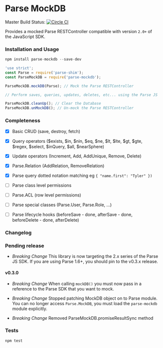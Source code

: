 Parse MockDB
=====================

Master Build Status: [![Circle CI](https://circleci.com/gh/Hustle/parse-mockdb/tree/master.svg?style=svg)](https://circleci.com/gh/Hustle/parse-mockdb/tree/master)

Provides a mocked Parse RESTController compatible with version `2.0+` of the JavaScript SDK.

### Installation and Usage

```js
npm install parse-mockdb --save-dev
```

```js
'use strict';
const Parse = require('parse-shim');
const ParseMockDB = require('parse-mockdb');

ParseMockDB.mockDB(Parse); // Mock the Parse RESTController

// Perform saves, queries, updates, deletes, etc... using the Parse JS SDK

ParseMockDB.cleanUp(); // Clear the Database
ParseMockDB.unMockDB(); // Un-mock the Parse RESTController
```

### Completeness

 - [x] Basic CRUD (save, destroy, fetch)
 - [x] Query operators ($exists, $in, $nin, $eq, $ne, $lt, $lte, $gt, $gte, $regex, $select, $inQuery, $all, $nearSphere)
 - [x] Update operators (Increment, Add, AddUnique, Remove, Delete)
 - [x] Parse.Relation (AddRelation, RemoveRelation)
 - [x] Parse query dotted notation matching eg `{ "name.first": "Tyler" })`
 - [ ] Parse class level permissions
 - [ ] Parse.ACL (row level permissions)
 - [ ] Parse special classes (Parse.User, Parse.Role, ...)
 - [ ] Parse lifecycle hooks (beforeSave - done, afterSave - done, beforeDelete - done, afterDelete)


### Changelog

### Pending release

- *Breaking Change* This library is now targeting the 2.x series of the Parse JS SDK. If you are
  using Parse 1.6+, you should pin to the v0.3.x release.

#### v0.3.0
- *Breaking Change* When calling `mockDB()` you must now pass in a reference to
  the Parse SDK that you want to mock.

- *Breaking Change* Stopped patching MockDB object on to Parse module. You can no longer
  access `Parse.MockDB`, you must load the `parse-mockdb` module explicitly.

- *Breaking Change* Removed ParseMockDB.promiseResultSync method


### Tests

```sh
npm test
```
